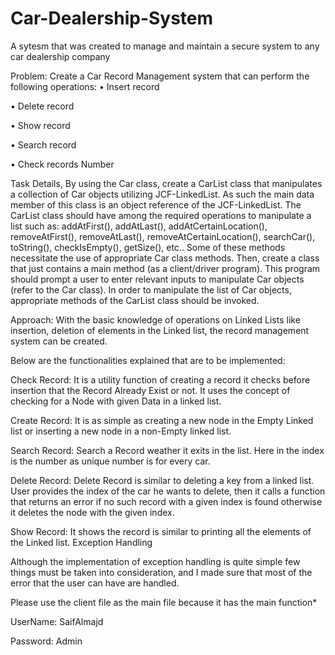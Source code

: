 # Car-Dealership-System
A sytesm that was created to manage and maintain a secure system to any car dealership company

Problem: Create a Car Record Management system that can perform the following operations:
•	Insert record

•	Delete record

•	Show record

•	Search record

•	Check records Number

Task Details, By using the Car class, create a CarList class that manipulates a collection of Car objects utilizing JCF-LinkedList. As such the main data member of this class is an object reference of the JCF-LinkedList. The CarList class should have among the required operations to manipulate a list such as: addAtFirst(), addAtLast(), addAtCertainLocation(), removeAtFirst(), removeAtLast(), removeAtCertainLocation(), searchCar(), toString(), checkIsEmpty(), getSize(), etc.. Some of these methods necessitate the use of appropriate Car class methods. Then, create a class that just contains a main method (as a client/driver program). This program should prompt a user to enter relevant inputs to manipulate Car objects (refer to the Car class). In order to manipulate the list of Car objects, appropriate methods of the CarList class should be invoked. 



Approach: With the basic knowledge of operations on Linked Lists like insertion, deletion of elements in the Linked list, the record management system can be created. 

Below are the functionalities explained that are to be implemented:

Check Record: It is a utility function of creating a record it checks before insertion that the Record Already Exist or not. It uses the concept of checking for a Node with given Data in a linked list.

Create Record: It is as simple as creating a new node in the Empty Linked list or inserting a new node in a non-Empty linked list.

Search Record: Search a Record weather it exits in the list. Here in the index is the number as unique number is for every car.

Delete Record: Delete Record is similar to deleting a key from a linked list. User provides the index of the car he wants to delete, then it calls a function that returns an error if no such record with a given index is found otherwise it deletes the node with the given index.

Show Record: It shows the record is similar to printing all the elements of the Linked list.
Exception Handling

Although the implementation of exception handling is quite simple few things must be taken into consideration, and I made sure that most of the error that the user can have are handled.
 


Please use the client file as the main file because it has the main function*

UserName: SaifAlmajd

Password: Admin

